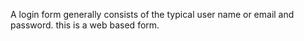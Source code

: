A login form generally consists of the typical user name or email and password.
this is a web based form.
